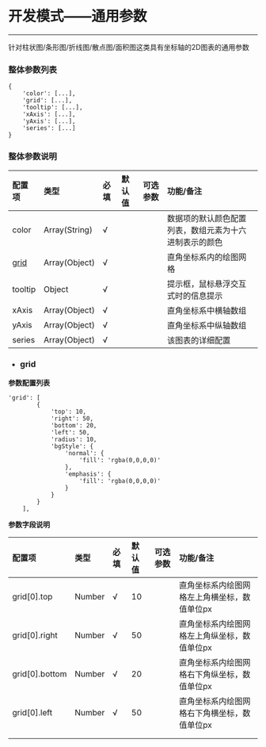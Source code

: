 # 开发模式——通用参数

---

针对柱状图/条形图/折线图/散点图/面积图这类具有坐标轴的2D图表的通用参数

### 整体参数列表

```
{
    'color': [...],
    'grid': [...],
    'tooltip': [...],
    'xAxis': [...],
    'yAxis': [...],
    'series': [...]
}
```

### 整体参数说明

| 配置项 | 类型 | 必填 | 默认值 | 可选参数 | 功能/备注 |
| :--- | :--- | :--- | :--- | :--- | :--- |
| color | Array\(String\) | √ |  |  | 数据项的默认颜色配置列表，数组元素为十六进制表示的颜色 |
| [grid](#grid) | Array\(Object\) | √ |  |  | 直角坐标系内的绘图网格 |
| tooltip | Object | √ |  |  | 提示框，鼠标悬浮交互式时的信息提示 |
| xAxis | Array\(Object\) | √ |  |  | 直角坐标系中横轴数组 |
| yAxis | Array\(Object\) | √ |  |  | 直角坐标系中纵轴数组 |
| series | Array\(Object\) | √ |  |  | 该图表的详细配置 |

* ### grid

**参数配置列表**

```
'grid': [
        {
            'top': 10,
            'right': 50,
            'bottom': 20,
            'left': 50,
            'radius': 10,
            'bgStyle': {
                'normal': {
                    'fill': 'rgba(0,0,0,0)'
                },
                'emphasis': {
                    'fill': 'rgba(0,0,0,0)'
                }
            }
        }
    ],
```

**参数字段说明**

| 配置项 | 类型 | 必填 | 默认值 | 可选参数 | 功能/备注 |
| :--- | :--- | :--- | :--- | :--- | :--- |
| grid\[0\].top | Number | √ | 10 |  | 直角坐标系内绘图网格左上角横坐标，数值单位px |
| grid\[0\].right | Number | √ | 50 |  | 直角坐标系内绘图网格左上角纵坐标，数值单位px |
| grid\[0\].bottom | Number | √ | 20 |  | 直角坐标系内绘图网格右下角纵坐标，数值单位px |
| grid\[0\].left | Number | √ | 50 |  | 直角坐标系内绘图网格右下角横坐标，数值单位px |
|  |  |  |  |  |  |
|  |  |  |  |  |  |



